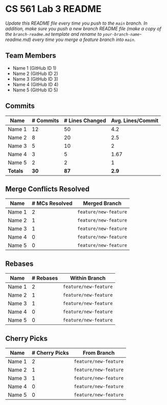 
# CS 561 Lab 3 README
*Update this README file every time you push to the `main` branch. In addition, make sure you push a new branch README file (make a copy of the `branch-readme.md` template and rename to `your-branch-name`-readme.md) every time you merge a feature branch into `main`.*

## Team Members
- Name 1 (GitHub ID 1)
- Name 2 (GitHub ID 2)
- Name 3 (GitHub ID 3)
- Name 4 (GitHub ID 4)
- Name 5 (GitHub ID 5)

## Commits

| Name | # Commits | # Lines Changed | Avg. Lines/Commit
| --------- | ----------- | ---------|----
| Name 1 | 12 | 50 | 4.2
| Name 2 | 8 | 20  | 2.5
| Name 3 | 5 | 10 | 2
| Name 4 | 3 | 5 | 1.67
| Name 5 | 2 | 2  | 1
| **Totals** | **30** | **87** | **2.9**

## Merge Conflicts Resolved
| Name | # MCs Resolved | Merged Branch
| --------- | ----------- | ---------------
| Name 1 | 2 | `feature/new-feature`
| Name 2 | 1 | `feature/new-feature`
| Name 3 | 1 | `feature/new-feature`
| Name 4 | 0 | `feature/new-feature`
| Name 5 | 0 | `feature/new-feature`

## Rebases
| Name | # Rebases | Within Branch
| --------- | ----------- | ---------------
| Name 1 | 2 | `feature/new-feature`
| Name 2 | 1 | `feature/new-feature`
| Name 3 | 1 | `feature/new-feature`
| Name 4 | 0 | `feature/new-feature`
| Name 5 | 0 | `feature/new-feature`

## Cherry Picks
| Name | # Cherry Picks | From Branch
| --------- | ----------- | ---------------
| Name 1 | 2 | `feature/new-feature`
| Name 2 | 1 | `feature/new-feature`
| Name 3 | 1 | `feature/new-feature`
| Name 4 | 0 | `feature/new-feature`
| Name 5 | 0 | `feature/new-feature`
